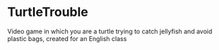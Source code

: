 # TurtleTrouble
Video game in which you are a turtle trying to catch jellyfish and avoid plastic bags, created for an English class
